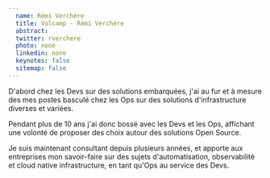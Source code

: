 ```yaml
---
  name: Rémi Verchère
  title: Volcamp - Rémi Verchère
  abstract: 
  twitter: rverchere
  photo: none
  linkedin: none
  keynotes: false
  sitemap: false
---
```

D'abord chez les Devs sur des solutions embarquées, j'ai au fur et à mesure des mes postes basculé chez les Ops sur des solutions d'infrastructure diverses et variées.

Pendant plus de 10 ans j'ai donc bossé avec les Devs et les Ops, affichant une volonté de proposer des choix autour des solutions Open Source.

Je suis maintenant consultant depuis plusieurs années, et apporte aux entreprises mon savoir-faire sur des sujets d'automatisation, observabilité et cloud native infrastructure, en tant qu'Ops au service des Devs.
